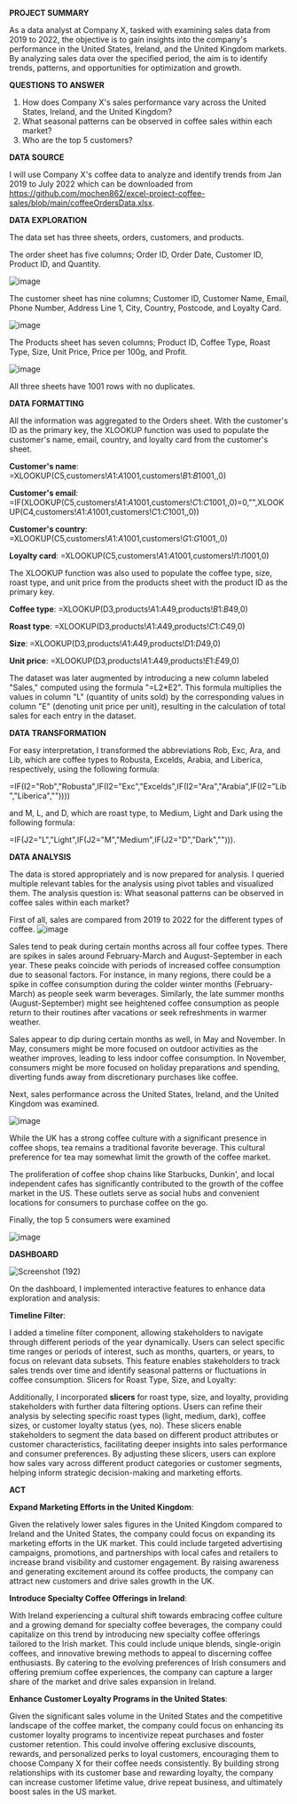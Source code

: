 **PROJECT SUMMARY**

As a data analyst at Company X, tasked with examining sales data from 2019 to 2022, the objective is to gain insights into the company's performance in the United States, Ireland, and the United Kingdom markets. By analyzing sales data over the specified period, the aim is to identify trends, patterns, and opportunities for optimization and growth.


**QUESTIONS TO ANSWER**
1. How does Company X's sales performance vary across the United States, Ireland, and the United Kingdom?
2. What seasonal patterns can be observed in coffee sales within each market?
3. Who are the top 5 customers?


**DATA SOURCE**

I will use Company X's coffee data to analyze and identify trends from Jan 2019 to July 2022 which can be downloaded from https://github.com/mochen862/excel-project-coffee-sales/blob/main/coffeeOrdersData.xlsx.


**DATA EXPLORATION**

The data set has three sheets, orders, customers, and products. 

The order sheet has five columns; Order ID,	Order Date,	Customer ID,	Product ID, and	Quantity.

![image](https://github.com/tabby1307/Coffee_Excel_Project/assets/112205355/274ef05f-c8f1-4cce-b3e9-34dfeecdced0)

The customer sheet has nine columns; Customer ID,	Customer Name,	Email,	Phone Number,	Address Line 1,	City,	Country,	Postcode, and Loyalty Card.

![image](https://github.com/tabby1307/Coffee_Excel_Project/assets/112205355/f45653e5-1735-4b8a-b1ee-5ac9547efa82)

The Products sheet has seven columns; Product ID,	Coffee Type,	Roast Type,	Size,	Unit Price,	Price per 100g, and	Profit.

![image](https://github.com/tabby1307/Coffee_Excel_Project/assets/112205355/b1d7d190-1569-4bac-9760-a2307e20f13b)

All three sheets have 1001 rows with no duplicates.


**DATA FORMATTING**

All the information was aggregated to the Orders sheet.
With the customer's ID as the primary key, the XLOOKUP function was used to populate the customer's name, email, country, and loyalty card from the customer's sheet.

**Customer's name**: =XLOOKUP(C5,customers!$A$1:$A$1001,customers!$B$1:$B$1001,,0)

**Customer's email**: =IF(XLOOKUP(C5,customers!$A$1:$A$1001,customers!$C$1:$C$1001,,0)=0,"",XLOOKUP(C4,customers!$A$1:$A$1001,customers!$C$1:$C$1001,,0))

**Customer's country**: =XLOOKUP(C5,customers!$A$1:$A$1001,customers!$G$1:$G$1001,,0)

**Loyalty card**: =XLOOKUP(C5,customers!$A$1:$A$1001,customers!$I$1:$I$1001,0)

The XLOOKUP function was also used to populate the coffee type, size, roast type, and unit price from the products sheet with the product ID as the primary key.

**Coffee type**: =XLOOKUP(D3,products!$A$1:$A$49,products!$B$1:$B$49,0)

**Roast type**: =XLOOKUP(D3,products!$A$1:$A$49,products!$C$1:$C$49,0)

**Size**: =XLOOKUP(D3,products!$A$1:$A$49,products!$D$1:$D$49,0)

**Unit price**: =XLOOKUP(D3,products!$A$1:$A$49,products!$E$1:$E$49,0)

The dataset was later augmented by introducing a new column labeled "Sales," computed using the formula "=L2*E2". This formula multiplies the values in column "L" (quantity of units sold) by the corresponding values in column "E" (denoting unit price per unit), resulting in the calculation of total sales for each entry in the dataset.

**DATA TRANSFORMATION**

For easy interpretation, I transformed the abbreviations Rob, Exc, Ara, and Lib, which are coffee types to Robusta, Excelds, Arabia, and Liberica, respectively, using the following formula: 

=IF(I2="Rob","Robusta",IF(I2="Exc","Excelds",IF(I2="Ara","Arabia",IF(I2="Lib","Liberica","")))) 

and M, L, and D, which are roast type, to Medium, Light and Dark using the following formula: 

=IF(J2="L","Light",IF(J2="M","Medium",IF(J2="D","Dark",""))).

**DATA ANALYSIS**

The data is stored appropriately and is now prepared for analysis. I queried multiple relevant tables for the analysis using pivot tables and visualized them.
The analysis question is: What seasonal patterns can be observed in coffee sales within each market?

First of all, sales are compared from 2019 to 2022 for the different types of coffee.
![image](https://github.com/tabby1307/Coffee_Excel_Project/assets/112205355/b0f1a332-5431-4aae-9f5e-8b9b8a893702)

Sales tend to peak during certain months across all four coffee types. There are spikes in sales around February-March and August-September in each year. These peaks coincide with periods of increased coffee consumption due to seasonal factors. For instance, in many regions, there could be a spike in coffee consumption during the colder winter months (February- March) as people seek warm beverages. Similarly, the late summer months (August-September) might see heightened coffee consumption as people return to their routines after vacations or seek refreshments in warmer weather.

Sales appear to dip during certain months as well, in May and November. In May, consumers might be more focused on outdoor activities as the weather improves, leading to less indoor coffee consumption. In November, consumers might be more focused on holiday preparations and spending, diverting funds away from discretionary purchases like coffee.

Next, sales performance across the United States, Ireland, and the United Kingdom was examined.

![image](https://github.com/tabby1307/Coffee_Excel_Project/assets/112205355/994b18ff-4da5-460a-8f2d-77b6e164080c)

While the UK has a strong coffee culture with a significant presence in coffee shops, tea remains a traditional favorite beverage. This cultural preference for tea may somewhat limit the growth of the coffee market.

The proliferation of coffee shop chains like Starbucks, Dunkin', and local independent cafes has significantly contributed to the growth of the coffee market in the US. These outlets serve as social hubs and convenient locations for consumers to purchase coffee on the go.

Finally, the top 5 consumers were examined

![image](https://github.com/tabby1307/Coffee_Excel_Project/assets/112205355/3381bf41-5f57-474c-b2c1-983edf36937f)


**DASHBOARD**

![Screenshot (192)](https://github.com/tabby1307/Coffee_Excel_Project/assets/112205355/5068ada1-695c-452d-8a52-0c4b61719aa0)


On the dashboard, I implemented interactive features to enhance data exploration and analysis:

**Timeline Filter**:

I added a timeline filter component, allowing stakeholders to navigate through different periods of the year dynamically. Users can select specific time ranges or periods of interest, such as months, quarters, or years, to focus on relevant data subsets. This feature enables stakeholders to track sales trends over time and identify seasonal patterns or fluctuations in coffee consumption.
Slicers for Roast Type, Size, and Loyalty:

Additionally, I incorporated **slicers** for roast type, size, and loyalty, providing stakeholders with further data filtering options. Users can refine their analysis by selecting specific roast types (light, medium, dark), coffee sizes, or customer loyalty status (yes, no). These slicers enable stakeholders to segment the data based on different product attributes or customer characteristics, facilitating deeper insights into sales performance and consumer preferences. By adjusting these slicers, users can explore how sales vary across different product categories or customer segments, helping inform strategic decision-making and marketing efforts.

**ACT**

**Expand Marketing Efforts in the United Kingdom**:

Given the relatively lower sales figures in the United Kingdom compared to Ireland and the United States, the company could focus on expanding its marketing efforts in the UK market. This could include targeted advertising campaigns, promotions, and partnerships with local cafes and retailers to increase brand visibility and customer engagement. By raising awareness and generating excitement around its coffee products, the company can attract new customers and drive sales growth in the UK.

**Introduce Specialty Coffee Offerings in Ireland**:

With Ireland experiencing a cultural shift towards embracing coffee culture and a growing demand for specialty coffee beverages, the company could capitalize on this trend by introducing new specialty coffee offerings tailored to the Irish market. This could include unique blends, single-origin coffees, and innovative brewing methods to appeal to discerning coffee enthusiasts. By catering to the evolving preferences of Irish consumers and offering premium coffee experiences, the company can capture a larger share of the market and drive sales expansion in Ireland.

**Enhance Customer Loyalty Programs in the United States**:

Given the significant sales volume in the United States and the competitive landscape of the coffee market, the company could focus on enhancing its customer loyalty programs to incentivize repeat purchases and foster customer retention. This could involve offering exclusive discounts, rewards, and personalized perks to loyal customers, encouraging them to choose Company X for their coffee needs consistently. By building strong relationships with its customer base and rewarding loyalty, the company can increase customer lifetime value, drive repeat business, and ultimately boost sales in the US market.






